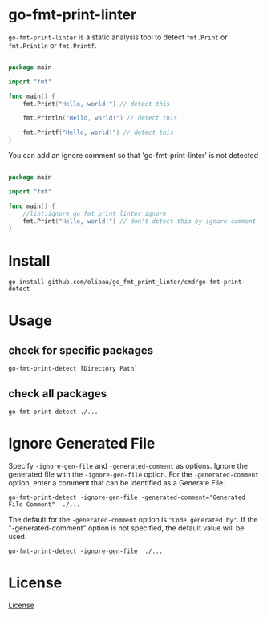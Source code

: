 # go-fmt-print-linter
`go-fmt-print-linter` is a static analysis tool to detect `fmt.Print` or `fmt.Println` or `fmt.Printf`.


```go

package main

import "fmt"

func main() {
	fmt.Print("Hello, world!") // detect this

	fmt.Println("Hello, world!") // detect this

	fmt.Printf("Hello, world!") // detect this
}

```


You can add an ignore comment so that 'go-fmt-print-linter' is not detected

```go

package main

import "fmt"

func main() {
    //lint:ignore go_fmt_print_linter ignore
	fmt.Print("Hello, world!") // don't detect this by ignore comment
}
```

# Install

```
go install github.com/olibaa/go_fmt_print_linter/cmd/go-fmt-print-detect
```

# Usage
## check for specific packages
```
go-fmt-print-detect [Directory Path]
```


## check all packages
```
go-fmt-print-detect ./...
```

# Ignore Generated File
Specify `-ignore-gen-file` and `-generated-comment` as options.
Ignore the generated file with the `-ignore-gen-file` option.
For the `-generated-comment` option, enter a comment that can be identified as a Generate File.
```
go-fmt-print-detect -ignore-gen-file -generated-comment="Generated File Comment"  ./...
```

The default for the `-generated-comment` option is `"Code generated by"`.
If the "-generated-comment" option is not specified, the default value will be used.

```
go-fmt-print-detect -ignore-gen-file  ./...
```

# License

[License](https://github.com/olibaa/go-fmt-print-linter/LICENSE)






